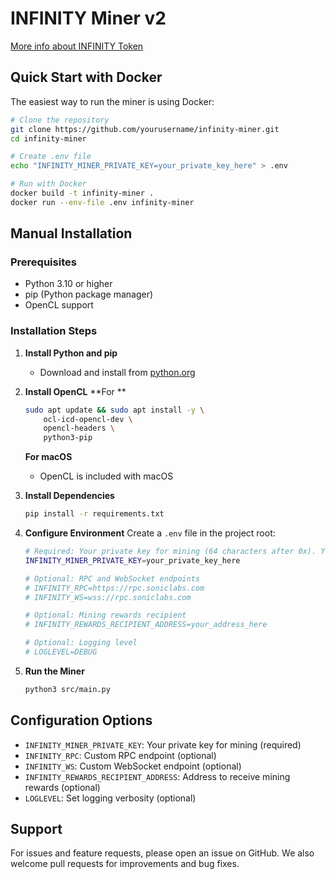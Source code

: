# INFINITY Miner v2

[More info about INFINITY Token](https://8finity.xyz)

## Quick Start with Docker

The easiest way to run the miner is using Docker:

```bash
# Clone the repository
git clone https://github.com/yourusername/infinity-miner.git
cd infinity-miner

# Create .env file
echo "INFINITY_MINER_PRIVATE_KEY=your_private_key_here" > .env

# Run with Docker
docker build -t infinity-miner .
docker run --env-file .env infinity-miner
```

## Manual Installation

### Prerequisites

- Python 3.10 or higher
- pip (Python package manager)
- OpenCL support

### Installation Steps

1. **Install Python and pip**
   - Download and install from [python.org](https://www.python.org/downloads/)

2. **Install OpenCL**
   **For ** 
   ```bash
   sudo apt update && sudo apt install -y \
       ocl-icd-opencl-dev \
       opencl-headers \
       python3-pip
   ```

   **For macOS**
   - OpenCL is included with macOS

3. **Install Dependencies**
   ```bash
   pip install -r requirements.txt
   ```

4. **Configure Environment**
   Create a `.env` file in the project root:
   ```bash
   # Required: Your private key for mining (64 characters after 0x). You need to have some Sonic (S) balance to start mining.
   INFINITY_MINER_PRIVATE_KEY=your_private_key_here

   # Optional: RPC and WebSocket endpoints
   # INFINITY_RPC=https://rpc.soniclabs.com
   # INFINITY_WS=wss://rpc.soniclabs.com

   # Optional: Mining rewards recipient
   # INFINITY_REWARDS_RECIPIENT_ADDRESS=your_address_here

   # Optional: Logging level 
   # LOGLEVEL=DEBUG
   ```

5. **Run the Miner**
   ```bash
   python3 src/main.py
   ```

## Configuration Options

- `INFINITY_MINER_PRIVATE_KEY`: Your private key for mining (required) 
- `INFINITY_RPC`: Custom RPC endpoint (optional)
- `INFINITY_WS`: Custom WebSocket endpoint (optional)
- `INFINITY_REWARDS_RECIPIENT_ADDRESS`: Address to receive mining rewards (optional)
- `LOGLEVEL`: Set logging verbosity (optional)

## Support

For issues and feature requests, please open an issue on GitHub. We also welcome pull requests for improvements and bug fixes. 
